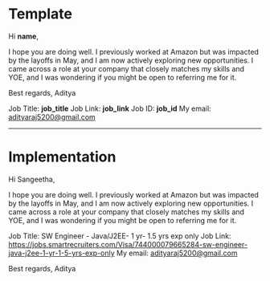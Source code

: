 # Template

Hi __name__,

I hope you are doing well. I previously worked at Amazon but was impacted by the layoffs in May, and I am now actively exploring new opportunities. I came across a role at your company that closely matches my skills and YOE, and I was wondering if you might be open to referring me for it.

Best regards,
Aditya

Job Title: __job_title__
Job Link: __job_link__
Job ID: __job_id__
My email: adityaraj5200@gmail.com



---
# Implementation

Hi Sangeetha,

I hope you are doing well. I previously worked at Amazon but was impacted by the layoffs in May, and I am now actively exploring new opportunities. I came across a role at your company that closely matches my skills and YOE, and I was wondering if you might be open to referring me for it.

Job Title: SW Engineer - Java/J2EE- 1 yr- 1.5 yrs exp only
Job Link: https://jobs.smartrecruiters.com/Visa/744000079665284-sw-engineer-java-j2ee-1-yr-1-5-yrs-exp-only
My email: adityaraj5200@gmail.com

Best regards,
Aditya